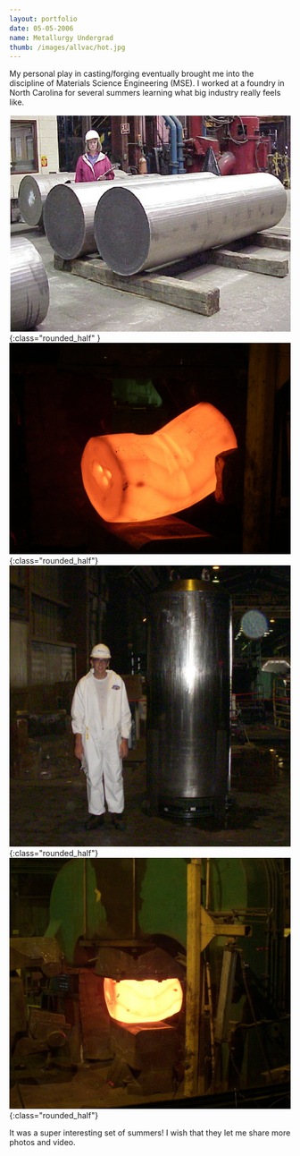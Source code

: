 ```yaml
---
layout: portfolio
date: 05-05-2006
name: Metallurgy Undergrad
thumb: /images/allvac/hot.jpg
---
```


My personal play in casting/forging eventually brought me into the discipline
of Materials Science Engineering (MSE). I worked at a foundry in North Carolina
for several summers learning what big industry really feels like.

![alt text](/images/allvac/ingots.png "Ingots"){:class="rounded_half" }
![alt text](/images/allvac/hot.jpg "Hot Metal"){:class="rounded_half"}
![alt text](/images/allvac/piston.jpg "Robocar Front"){:class="rounded_half"}
![alt text](/images/allvac/press.jpg "Robocar Isometric"){:class="rounded_half"}

It was a super interesting set of summers!  I wish that they let me share more
photos and video. 
